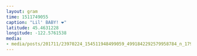 ```yaml
---
layout: gram
time: 1511749055
caption: "Lil' BABY! ❤️"
latitude: 45.4631228
longitude: -122.5761538
media:
- media/posts/201711/23970224_154511948499059_4991842292579958784_n_17905059388065822.jpg
---
```

